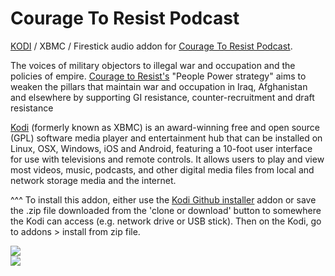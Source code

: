 Courage To Resist Podcast
=============================

<a href="www.kodi.tv">KODI</a> / XBMC / Firestick audio addon for <a href="https://couragetoresist.org/category/podcasts/">Courage To Resist Podcast</a>.<br>

The voices of military objectors to illegal war and occupation and the policies of empire. <a href="https://couragetoresist.org/category/podcasts/">Courage to Resist's</a> "People Power strategy" aims to weaken the pillars that maintain war and occupation in Iraq, Afghanistan and elsewhere by supporting GI resistance, counter-recruitment and draft resistance<br>

<a href="www.kodi.tv">Kodi</a> (formerly known as XBMC) is an award-winning free and open source (GPL) software media player and entertainment hub that can be installed on Linux, OSX, Windows, iOS and Android, featuring a 10-foot user interface for use with televisions and remote controls. It allows users to play and view most videos, music, podcasts, and other digital media files from local and network storage media and the internet.<br>

^^^ To install this addon, either use the <a href="https://www.tvaddons.co/github-browser-kodi/">Kodi Github installer</a> addon or save the .zip file downloaded from the 'clone or download' button to somewhere the Kodi can access (e.g. network drive or USB stick). Then on the Kodi, go to addons > install from zip file.<br>

<a href="https://couragetoresist.org/category/podcasts"><img src="https://couragetoresist.org/wp-content/uploads/2017/05/itunes.jpg"><br><a href="http://www.kodi.tv"><img src="https://kodi.tv/sites/default/files/page/field_image/about--devices.jpg">
